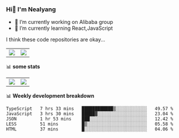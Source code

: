 ### Hi👋 I'm Nealyang

- 🔭 I’m currently working on Alibaba group
- 🌱 I’m currently learning React,JavaScript


I think these code repositories are okay...

<table>
  <tbody>
    <tr>
      <td>
        <a href="https://github.com/Nealyang/React-Express-Blog-Demo">
          <img align="center" src="https://github-readme-stats.vercel.app/api/pin/?username=Nealyang&repo=React-Express-Blog-Demo&theme=chartreuse-dark" />
        </a>
      </td>
       <td>
        <a href="https://github.com/Nealyang/PersonalBlog">
          <img align="center" src="https://github-readme-stats.vercel.app/api/pin/?username=Nealyang&repo=PersonalBlog&theme=chartreuse-dark" />
        </a>
      </td>
    </tr>
  </tbody>
</table>

📊 **some stats**


<table>
  <tbody>
    <tr>
      <td>
          <img align="center" src="https://github-readme-stats.vercel.app/api?username=Nealyang&theme=chartreuse-dark&show_icons=true" />
      </td>
       <td>
          <img align="center" src="https://github-readme-stats.vercel.app/api/top-langs/?username=Nealyang&theme=chartreuse-dark" />
      </td>
    </tr>
  </tbody>
</table>

📊 **Weekly development breakdown**

<!--START_SECTION:waka-->
```text
TypeScript   7 hrs 33 mins   ████████████▒░░░░░░░░░░░░   49.57 % 
JavaScript   3 hrs 30 mins   █████▓░░░░░░░░░░░░░░░░░░░   23.04 % 
JSON         1 hr 53 mins    ███░░░░░░░░░░░░░░░░░░░░░░   12.42 % 
LESS         51 mins         █▒░░░░░░░░░░░░░░░░░░░░░░░   05.58 % 
HTML         37 mins         █░░░░░░░░░░░░░░░░░░░░░░░░   04.06 % 
```
<!--END_SECTION:waka-->
